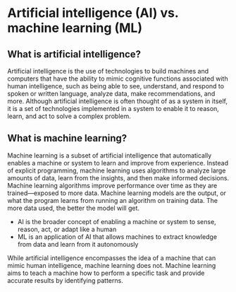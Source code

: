 # Artificial intelligence (AI) vs. machine learning (ML)

## What is artificial intelligence?
Artificial intelligence is the use of technologies to build machines and computers that have the ability to mimic cognitive functions associated with human intelligence, such as being able to see, understand, and respond to spoken or written language, analyze data, make recommendations, and more. 
Although artificial intelligence is often thought of as a system in itself, it is a set of technologies implemented in a system to enable it to reason, learn, and act to solve a complex problem. 

## What is machine learning?
Machine learning is a subset of artificial intelligence that automatically enables a machine or system to learn and improve from experience. Instead of explicit programming, machine learning uses algorithms to analyze large amounts of data, learn from the insights, and then make informed decisions. Machine learning algorithms improve performance over time as they are trained—exposed to more data. Machine learning models are the output, or what the program learns from running an algorithm on training data. The more data used, the better the model will get. 

- AI is the broader concept of enabling a machine or system to sense, reason, act, or adapt like a human 
- ML is an application of AI that allows machines to extract knowledge from data and learn from it autonomously


While artificial intelligence encompasses the idea of a machine that can mimic human intelligence, machine learning does not. Machine learning aims to teach a machine how to perform a specific task and provide accurate results by identifying patterns. 
